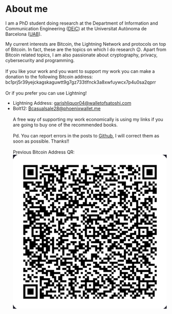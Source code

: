 
# About me

I am a PhD student doing research at the Department of Information and Communication Engineering ([DEiC](https://deic.uab.cat/)) at the Universitat Autònoma de Barcelona ([UAB](https://www.uab.cat/)).


My current interests are Bitcoin, the Lightning Network and protocols on top of Bitcoin. In fact, these are the topics on which I do research 😉. Apart from Bitcoin related topics, I am also passionate about cryptography, privacy, cybersecurity and programming.
\
\
If you like your work and you want to support my work you can make a donation to the following Bitcoin address:
\
bc1prj5r39yejckagskaguwtt9g7gz733tlfnck3a8xwfuywcx7p4u0sa2qprr
\
\
Or if you prefer you can use Lightning!
- Lightning Address: garishliquor04@walletofsatoshi.com
- Bolt12: [₿casualsale28@phoenixwallet.me](mailto:₿casualsale28@phoenixwallet.me)
\
\
A free way of supporting my work economically is using my links if you are going to buy one of the recommended books.
\
\
Pd. You can report errors in the posts to [Github](https://github.com/polespinasa/website), I will correct them as soon as possible. Thanks!!
\
\
Previous Bitcoin Address QR:
\
![](/donations/bolt12.jpeg#center)
